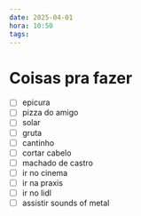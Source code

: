 ```yaml
---
date: 2025-04-01
hora: 10:50
tags:
---
```





# Coisas pra fazer
- [ ] epicura
- [ ] pizza do amigo
- [ ] solar
- [ ] gruta
- [ ] cantinho
- [ ] cortar cabelo
- [ ] machado de castro
- [ ] ir no cinema
- [ ] ir na praxis
- [ ] ir no lidl
- [ ] assistir sounds of metal
